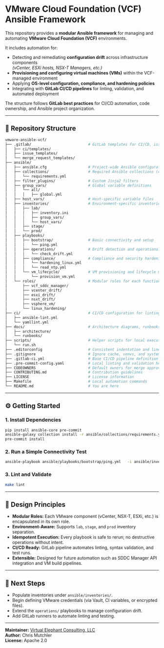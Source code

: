 # VMware Cloud Foundation (VCF) Ansible Framework

This repository provides a **modular Ansible framework** for managing and automating **VMware Cloud Foundation (VCF)** environments.

It includes automation for:

- Detecting and remediating **configuration drift** across infrastructure components  
  *(vCenter, ESXi hosts, NSX-T Managers, etc.)*
- **Provisioning and configuring virtual machines (VMs)** within the VCF-managed environment
- Applying **OS-level configuration, compliance, and hardening policies**
- Integrating with **GitLab CI/CD pipelines** for linting, validation, and automated deployment

The structure follows **GitLab best practices** for CI/CD automation, code ownership, and Ansible project organization.

---

## 🧭 Repository Structure

```bash
vmware-ansible-vcf/
├── .gitlab/                          # GitLab templates for CI/CD, issues, and MRs
│   ├── ci/templates/
│   ├── issue_templates/
│   └── merge_request_templates/
├── ansible/
│   ├── ansible.cfg                   # Project-wide Ansible configuration
│   ├── collections/                  # Required Ansible collections (community.vmware, etc.)
│   │   └── requirements.yml
│   ├── filter_plugins/               # Custom Jinja2 filters
│   ├── group_vars/                   # Global variable definitions
│   │   └── all/
│   │   │   ├── global.yml
│   ├── host_vars/                    # Host-specific variable files
│   ├── inventories/                  # Environment-specific inventories
│   │   ├── lab/
│   │   │   ├── inventory.ini
│   │   │   ├── group_vars/
│   │   │   └── host_vars/
│   │   ├── stage/
│   │   └── prod/
│   ├── playbooks/
│   │   ├── bootstrap/                # Basic connectivity and setup
│   │   │   └── ping.yml
│   │   ├── operations/               # Drift detection and operational tasks
│   │   │   └── check_drift.yml
│   │   ├── compliance/               # Compliance and security hardening
│   │   │   └── hardening_linux.yml
│   │   │   └── read_ntp.yml
│   │   └── vm_lifecycle/             # VM provisioning and lifecycle management
│   │       └── provision_vm.yml
│   └── roles/                        # Modular roles for each function
│       ├── vcf_sddc_manager/
│       ├── vcenter_drift/
│       ├── esxi_drift/
│       ├── nsxt_drift/
│       ├── vsphere_vm/
│       └── linux_hardening/
├── ci/                               # CI/CD configuration for linting and validation
│   ├── ansible-lint.yml
│   └── yamllint.yml
├── docs/                             # Architecture diagrams, runbooks, design notes
│   ├── architecture/
│   └── runbooks/
├── scripts/                          # Helper scripts for local execution
│   └── run.sh
├── .editorconfig                     # Consistent indentation and line endings
├── .gitignore                        # Ignore cache, venvs, and system artifacts
├── .gitlab-ci.yml                    # Base CI/CD pipeline definition
├── .pre-commit-config.yaml           # Local linting and validation hooks
├── CODEOWNERS                        # Default owners for merge approvals
├── CONTRIBUTING.md                   # Contribution guidelines
├── LICENSE                           # License information
├── Makefile                          # Local automation commands
└── README.md                         # You are here
```

---

## ⚙️ Getting Started

### 1. Install Dependencies

```bash
pip install ansible-core pre-commit
ansible-galaxy collection install -r ansible/collections/requirements.yml
pre-commit install
```

### 2. Run a Simple Connectivity Test

```bash
ansible-playbook ansible/playbooks/bootstrap/ping.yml   -i ansible/inventories/lab/inventory.ini
```

### 3. Lint and Validate

```bash
make lint
```

---

## 🧩 Design Principles

- **Modular Roles:** Each VMware component (vCenter, NSX-T, ESXi, etc.) is encapsulated in its own role.  
- **Environment-Aware:** Supports `lab`, `stage`, and `prod` inventory separation.  
- **Idempotent Execution:** Every playbook is safe to rerun; no destructive operations without intent.  
- **CI/CD Ready:** GitLab pipeline automates linting, syntax validation, and test runs.  
- **Extensible:** Designed for future automation such as SDDC Manager API integration and VM build pipelines.

---

## 📘 Next Steps

- Populate inventories under `ansible/inventories/`.
- Begin defining VMware credentials (via Vault, CI variables, or encrypted files).
- Extend the `operations/` playbooks to manage configuration drift.
- Add GitLab runners to automate linting and testing.

---

**Maintainer:** [Virtual Elephant Consulting, LLC](https://virtualelephant.com)  
**Author:** Chris Mutchler  
**License:** Apache 2.0
